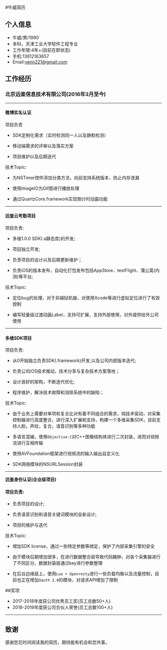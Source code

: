 #牛威简历

## 个人信息
- 牛威/男/1990
- 本科，天津工业大学软件工程专业
- 工作年限:4年+(目前在职状态)
- 手机:13612163657
- Email:venn221@gmail.com



## 工作经历

### 北京远鉴信息技术有限公司(2016年3月至今)


---

#### **微博实名认证**
项目负责

 - SDK定制化需求（实时检测同一人以及静默检测）

 - 移动端需求的评审以及落实方案

 - 项目维护以及后期迭代
 
技术Topic:

- 为NSTimer控件添加分类方法，向前支持系统版本，防止内存泄漏

- 使用ImageIO为Gif图进行播放处理

- 通过QuartzCore.framework实现倒计时动画功能



---

#### **远鉴云考勤项目**
项目负责:

 - 多维1.0.0 SDK(.a静态库)的开发;

 - 项目独立开发;

 - 负责项目的设计以及后期更新维护；

 - 负责iOS的版本发布，自动化打包发布包括AppStore、testFlight、蒲公英(内测)等平台;

技术Topic:

-  定位bug的处理，对于非越狱机器，对使用Xcode等进行虚拟定位进行了有效控制

-  编写轻量级过渡动画Label，支持可扩展，支持外部使用，对外提供给外公司使用

   
---

#### **多维SDK项目**
项目负责:

 - 从0开始独⽴负责SDK(.framework)开发,以及公司内部版本迭代;

 - 负责公司iOS技术推动，技术分享与复杂技术方案落地；

 - 设计良好的架构，不断迭代优化;

 - 程序维护，解决技术故障和消除系统中的缺陷；

技术Topic:

-  由于业务上需要对单项和复合比对有着不同组合的需求，纯技术驱动，对采集控制器进行高度整合，进行深入扩展和支持，构建一个多维采集SDK，目前支持人脸，声纹，复合，语音识别等多种功能

-  多语言混编，使用`Objective-C`对C++图像结构体进行二次封装，进而对视频流进行互相传输

- 使用AVFoundation框架进行视频流的输入输出自定义化

- SDK网络模块的NSURLSession封装

   
---

**远鉴身份认证(企业级项目)**

#### 项目负责:
 - 负责项目的设计;

 - 负责语音识别和语音关键词模块的全新设计;

 - 项目的维护与迭代

技术Topic:

-  增加SDK license，通过一些特定参数等绑定，保护了内部采集引擎的安全

- 由于模块后期增加很多，在进行数据整合层导致代码臃肿，对各个采集器进行了不同区分，数据封装层通过key进行参数整理

- 在后台边缘层上，使用`Lua + Openresty`进行一些负载均衡以及流量控制，目前也正在增加`Oauth 2.0`的模块，对请求API增加了限制


##奖项

* 2017-2018年度获公司优秀员工奖(员工总数50+人)
* 2018-2019年度获公司合伙人荣誉(员工总数100+人)


---

## 致谢

感谢您花时间阅读我的简历，期待能有机会和您共事。
